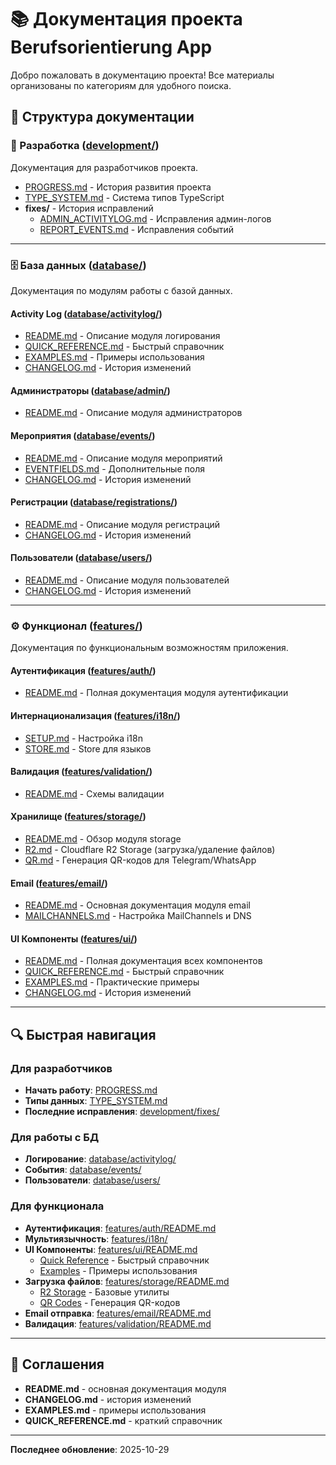 # 📚 Документация проекта Berufsorientierung App

Добро пожаловать в документацию проекта! Все материалы организованы по категориям для удобного поиска.

## 📂 Структура документации

### 🔧 Разработка ([development/](./development/))

Документация для разработчиков проекта.

- [PROGRESS.md](./development/PROGRESS.md) - История развития проекта
- [TYPE_SYSTEM.md](./development/TYPE_SYSTEM.md) - Система типов TypeScript
- **fixes/** - История исправлений
  - [ADMIN_ACTIVITYLOG.md](./development/fixes/ADMIN_ACTIVITYLOG.md) - Исправления админ-логов
  - [REPORT_EVENTS.md](./development/fixes/REPORT_EVENTS.md) - Исправления событий

---

### 🗄️ База данных ([database/](./database/))

Документация по модулям работы с базой данных.

#### Activity Log ([database/activitylog/](./database/activitylog/))

- [README.md](./database/activitylog/README.md) - Описание модуля логирования
- [QUICK_REFERENCE.md](./database/activitylog/QUICK_REFERENCE.md) - Быстрый справочник
- [EXAMPLES.md](./database/activitylog/EXAMPLES.md) - Примеры использования
- [CHANGELOG.md](./database/activitylog/CHANGELOG.md) - История изменений

#### Администраторы ([database/admin/](./database/admin/))

- [README.md](./database/admin/README.md) - Описание модуля администраторов

#### Мероприятия ([database/events/](./database/events/))

- [README.md](./database/events/README.md) - Описание модуля мероприятий
- [EVENTFIELDS.md](./database/events/EVENTFIELDS.md) - Дополнительные поля
- [CHANGELOG.md](./database/events/CHANGELOG.md) - История изменений

#### Регистрации ([database/registrations/](./database/registrations/))

- [README.md](./database/registrations/README.md) - Описание модуля регистраций
- [CHANGELOG.md](./database/registrations/CHANGELOG.md) - История изменений

#### Пользователи ([database/users/](./database/users/))

- [README.md](./database/users/README.md) - Описание модуля пользователей
- [CHANGELOG.md](./database/users/CHANGELOG.md) - История изменений

---

### ⚙️ Функционал ([features/](./features/))

Документация по функциональным возможностям приложения.

#### Аутентификация ([features/auth/](./features/auth/))

- [README.md](./features/auth/README.md) - Полная документация модуля аутентификации

#### Интернационализация ([features/i18n/](./features/i18n/))

- [SETUP.md](./features/i18n/SETUP.md) - Настройка i18n
- [STORE.md](./features/i18n/STORE.md) - Store для языков

#### Валидация ([features/validation/](./features/validation/))

- [README.md](./features/validation/README.md) - Схемы валидации

#### Хранилище ([features/storage/](./features/storage/))

- [README.md](./features/storage/README.md) - Обзор модуля storage
- [R2.md](./features/storage/R2.md) - Cloudflare R2 Storage (загрузка/удаление файлов)
- [QR.md](./features/storage/QR.md) - Генерация QR-кодов для Telegram/WhatsApp

#### Email ([features/email/](./features/email/))

- [README.md](./features/email/README.md) - Основная документация модуля email
- [MAILCHANNELS.md](./features/email/MAILCHANNELS.md) - Настройка MailChannels и DNS

#### UI Компоненты ([features/ui/](./features/ui/))

- [README.md](./features/ui/README.md) - Полная документация всех компонентов
- [QUICK_REFERENCE.md](./features/ui/QUICK_REFERENCE.md) - Быстрый справочник
- [EXAMPLES.md](./features/ui/EXAMPLES.md) - Практические примеры
- [CHANGELOG.md](./features/ui/CHANGELOG.md) - История изменений

---

## 🔍 Быстрая навигация

### Для разработчиков

- **Начать работу**: [PROGRESS.md](./development/PROGRESS.md)
- **Типы данных**: [TYPE_SYSTEM.md](./development/TYPE_SYSTEM.md)
- **Последние исправления**: [development/fixes/](./development/fixes/)

### Для работы с БД

- **Логирование**: [database/activitylog/](./database/activitylog/)
- **События**: [database/events/](./database/events/)
- **Пользователи**: [database/users/](./database/users/)

### Для функционала

- **Аутентификация**: [features/auth/README.md](./features/auth/README.md)
- **Мультиязычность**: [features/i18n/](./features/i18n/)
- **UI Компоненты**: [features/ui/README.md](./features/ui/README.md)
  - [Quick Reference](./features/ui/QUICK_REFERENCE.md) - Быстрый справочник
  - [Examples](./features/ui/EXAMPLES.md) - Примеры использования
- **Загрузка файлов**: [features/storage/README.md](./features/storage/README.md)
  - [R2 Storage](./features/storage/R2.md) - Базовые утилиты
  - [QR Codes](./features/storage/QR.md) - Генерация QR-кодов
- **Email отправка**: [features/email/README.md](./features/email/README.md)
- **Валидация**: [features/validation/README.md](./features/validation/README.md)

---

## 📝 Соглашения

- **README.md** - основная документация модуля
- **CHANGELOG.md** - история изменений
- **EXAMPLES.md** - примеры использования
- **QUICK_REFERENCE.md** - краткий справочник

---

**Последнее обновление**: 2025-10-29
